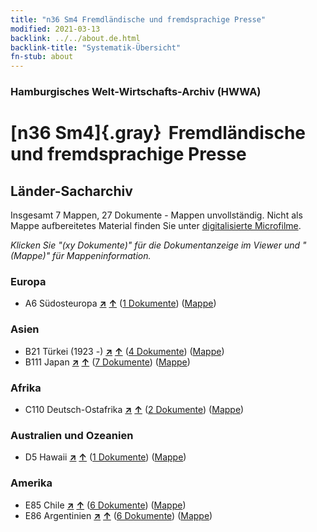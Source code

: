 ```yaml
---
title: "n36 Sm4 Fremdländische und fremdsprachige Presse"
modified: 2021-03-13
backlink: ../../about.de.html
backlink-title: "Systematik-Übersicht"
fn-stub: about
---
```


### Hamburgisches Welt-Wirtschafts-Archiv (HWWA)

# [n36 Sm4]{.gray}&#8201; Fremdländische und fremdsprachige Presse&#160; 







## Länder-Sacharchiv




Insgesamt 7 Mappen, 27 Dokumente - Mappen unvollständig.
Nicht als Mappe aufbereitetes Material finden Sie unter [digitalisierte Microfilme](/film/h1_sh.de.html).

_Klicken Sie "(xy Dokumente)" für die Dokumentanzeige im Viewer und "(Mappe)" für Mappeninformation._




### Europa

- A6 Südosteuropa [**&nearr;**](../../../geo/i/140900/about.de.html "Südosteuropa (alle Mappen)") [**&uarr;**](../../../geo/about.de.html#A6 "Ländersystematik") (<a href="https://pm20.zbw.eu/iiifview/folder/sh/140900,145711" title="über: Südosteuropa : Fremdländische und fremdsprachige Presse" target="_blank">1 Dokumente</a>) ([Mappe](../../../../folder/sh/1409xx/140900/1457xx/145711/about.de.html))

### Asien

- B21 Türkei (1923 -) [**&nearr;**](../../../geo/i/141111/about.de.html "Türkei (1923 -) (alle Mappen)") [**&uarr;**](../../../geo/about.de.html#B21 "Ländersystematik") (<a href="https://pm20.zbw.eu/iiifview/folder/sh/141111,145711" title="über: Türkei (1923 -) : Fremdländische und fremdsprachige Presse" target="_blank">4 Dokumente</a>) ([Mappe](../../../../folder/sh/1411xx/141111/1457xx/145711/about.de.html))
- B111 Japan [**&nearr;**](../../../geo/i/141272/about.de.html "Japan (alle Mappen)") [**&uarr;**](../../../geo/about.de.html#B111 "Ländersystematik") (<a href="https://pm20.zbw.eu/iiifview/folder/sh/141272,145711" title="über: Japan : Fremdländische und fremdsprachige Presse" target="_blank">7 Dokumente</a>) ([Mappe](../../../../folder/sh/1412xx/141272/1457xx/145711/about.de.html))

### Afrika

- C110 Deutsch-Ostafrika [**&nearr;**](../../../geo/i/141471/about.de.html "Deutsch-Ostafrika (alle Mappen)") [**&uarr;**](../../../geo/about.de.html#C110 "Ländersystematik") (<a href="https://pm20.zbw.eu/iiifview/folder/sh/141471,145711" title="über: Deutsch-Ostafrika : Fremdländische und fremdsprachige Presse" target="_blank">2 Dokumente</a>) ([Mappe](../../../../folder/sh/1414xx/141471/1457xx/145711/about.de.html))

### Australien und Ozeanien

- D5 Hawaii [**&nearr;**](../../../geo/i/141595/about.de.html "Hawaii (alle Mappen)") [**&uarr;**](../../../geo/about.de.html#D5 "Ländersystematik") (<a href="https://pm20.zbw.eu/iiifview/folder/sh/141595,145711" title="über: Hawaii : Fremdländische und fremdsprachige Presse" target="_blank">1 Dokumente</a>) ([Mappe](../../../../folder/sh/1415xx/141595/1457xx/145711/about.de.html))

### Amerika

- E85 Chile [**&nearr;**](../../../geo/i/141691/about.de.html "Chile (alle Mappen)") [**&uarr;**](../../../geo/about.de.html#E85 "Ländersystematik") (<a href="https://pm20.zbw.eu/iiifview/folder/sh/141691,145711" title="über: Chile : Fremdländische und fremdsprachige Presse" target="_blank">6 Dokumente</a>) ([Mappe](../../../../folder/sh/1416xx/141691/1457xx/145711/about.de.html))
- E86 Argentinien [**&nearr;**](../../../geo/i/141692/about.de.html "Argentinien (alle Mappen)") [**&uarr;**](../../../geo/about.de.html#E86 "Ländersystematik") (<a href="https://pm20.zbw.eu/iiifview/folder/sh/141692,145711" title="über: Argentinien : Fremdländische und fremdsprachige Presse" target="_blank">6 Dokumente</a>) ([Mappe](../../../../folder/sh/1416xx/141692/1457xx/145711/about.de.html))








